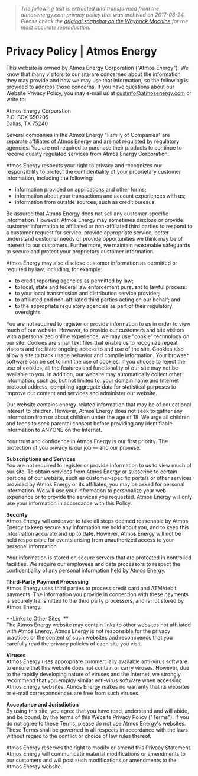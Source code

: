 > *The following text is extracted and transformed from the atmosenergy.com privacy policy that was archived on 2017-06-24. Please check the [original snapshot on the Wayback Machine](https://web.archive.org/web/20170624191642id_/https%3A//www.atmosenergy.com/privacy-policy) for the most accurate reproduction.*

# Privacy Policy | Atmos Energy

This website is owned by Atmos Energy Corporation ("Atmos Energy"). We know that many visitors to our site are concerned about the information they may provide and how we may use that information, so the following is provided to address those concerns. If you have questions about our Website Privacy Policy, you may e-mail us at [custinfo@atmosenergy.com](mailto:custinfo@atmosenergy.com) or write to:

Atmos Energy Corporation  
P.O. BOX 650205  
Dallas, TX 75240

Several companies in the Atmos Energy "Family of Companies" are separate affiliates of Atmos Energy and are not regulated by regulatory agencies. You are not required to purchase their products to continue to receive quality regulated services from Atmos Energy Corporation.

Atmos Energy respects your right to privacy and recognizes our responsibility to protect the confidentiality of your proprietary customer information, including the following:

  * information provided on applications and other forms;
  * information about your transactions and account experiences with us;
  * information from outside sources, such as credit bureaus.



Be assured that Atmos Energy does not sell any customer-specific information. However, Atmos Energy may sometimes disclose or provide customer information to affiliated or non-affiliated third parties to respond to a customer request for service, provide appropriate service, better understand customer needs or provide opportunities we think may be of interest to our customers. Furthermore, we maintain reasonable safeguards to secure and protect your proprietary customer information.

Atmos Energy may also disclose customer information as permitted or required by law, including, for example:

  * to credit reporting agencies as permitted by law;
  * to local, state and federal law enforcement pursuant to lawful process:
  * to your local transmission and distribution service provider;
  * to affiliated and non-affiliated third parties acting on our behalf; and
  * to the appropriate regulatory agencies as part of their regulatory oversights.



You are not required to register or provide information to us in order to view much of our website. However, to provide our customers and site visitors with a personalized online experience, we may use "cookie" technology on our site. Cookies are small text files that enable us to recognize repeat visitors and facilitate ongoing access to and use of the site. Cookies also allow a site to track usage behavior and compile information. Your browser software can be set to limit the use of cookies. If you choose to reject the use of cookies, all the features and functionality of our site may not be available to you. In addition, our website may automatically collect other information, such as, but not limited to, your domain name and Internet protocol address, compiling aggregate data for statistical purposes to improve our content and services and administer our website.

Our website contains energy-related information that may be of educational interest to children. However, Atmos Energy does not seek to gather any information from or about children under the age of 18. We urge all children and teens to seek parental consent before providing any identifiable information to ANYONE on the Internet.

Your trust and confidence in Atmos Energy is our first priority. The protection of you privacy is our job — and our promise.

 **Subscriptions and Services**  
You are not required to register or provide information to us to view much of our site. To obtain services from Atmos Energy or subscribe to certain portions of our website, such as customer-specific portals or other services provided by Atmos Energy or its affiliates, you may be asked for personal information. We will use your information to personalize your web experience or to provide the services you requested. Atmos Energy will only use your information in accordance with this Policy.

 **Security**  
Atmos Energy will endeavor to take all steps deemed reasonable by Atmos Energy to keep secure any information we hold about you, and to keep this information accurate and up to date. However, Atmos Energy will not be held responsible for events arising from unauthorized access to your personal information

Your information is stored on secure servers that are protected in controlled facilities. We require our employees and data processors to respect the confidentiality of any personal information held by Atmos Energy.

 **Third-Party Payment Processing**  
Atmos Energy uses third parties to process credit card and ATM/debit payments. The information you provide in connection with these payments is securely transmitted to the third party processors, and is not stored by Atmos Energy.

 **Links to Other Sites  **  
The Atmos Energy website may contain links to other websites not affiliated with Atmos Energy. Atmos Energy is not responsible for the privacy practices or the content of such websites and recommends that you carefully read the privacy policies of each site you visit.

 **Viruses**  
Atmos Energy uses appropriate commercially available anti-virus software to ensure that this website does not contain or carry viruses. However, due to the rapidly developing nature of viruses and the Internet, we strongly recommend that you employ similar anti-virus software when accessing Atmos Energy websites. Atmos Energy makes no warranty that its websites or e-mail correspondences are free from such viruses.

 **Acceptance and Jurisdiction**  
By using this site, you agree that you have read, understand and will abide, and be bound, by the terms of this Website Privacy Policy ("Terms"). If you do not agree to these Terms, please do not use Atmos Energy's websites. These Terms shall be governed in all respects in accordance with the laws without regard to the conflict or choice of law rules thereof.

Atmos Energy reserves the right to modify or amend this Privacy Statement. Atmos Energy will communicate material modifications or amendments to our customers and will post such modifications or amendments to the Atmos Energy website.
